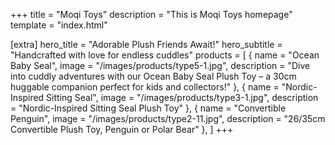 +++
title = "Moqi Toys"
description = "This is Moqi Toys homepage"
template = "index.html"

[extra]
hero_title = "Adorable Plush Friends Await!"
hero_subtitle = "Handcrafted with love for endless cuddles"
products = [
    { name = "Ocean Baby Seal", image = "/images/products/type5-1.jpg", description = "Dive into cuddly adventures with our Ocean Baby Seal Plush Toy – a 30cm huggable companion perfect for kids and collectors!" }, 
    { name = "Nordic-Inspired Sitting Seal", image = "/images/products/type3-1.jpg", description = "Nordic-Inspired Sitting Seal Plush Toy" },
    { name = "Convertible Penguin", image = "/images/products/type2-11.jpg", description = "26/35cm Convertible Plush Toy, Penguin or Polar Bear" },
]
+++
